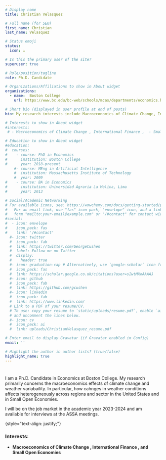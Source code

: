 ```yaml
---
# Display name
title: Christian Velasquez

# Full name (for SEO)
first_name: Christian
last_name: Velasquez

# Status emoji
status:
  icon: ☕️

# Is this the primary user of the site?
superuser: true

# Role/position/tagline
role: Ph.D. Candidate   

# Organizations/Affiliations to show in About widget
organizations:
  - name:  Boston College
    url: https://www.bc.edu/bc-web/schools/mcas/departments/economics.html

# Short bio (displayed in user profile at end of posts)
bio: My research interests include Macroeconomics of Climate Change, International finance, and Small Open Economies.

# Interests to show in About widget
#interests:
 # - Macroeconomics of Climate Change , International Finance ,  - Small Open Economies

# Education to show in About widget
#education:
#  courses:
#    - course: PhD in Economics
#      institution: Boston College
#      year: 2018-present
    #- course: MEng in Artificial Intelligence
    #  institution: Massachusetts Institute of Technology
    #  year: 2009
#    - course: BA in Economics
#      institution: Universidad Agraria La Molina, Lima
#      year: 2013

# Social/Academic Networking
# For available icons, see: https://wowchemy.com/docs/getting-started/page-builder/#icons
#   For an email link, use "fas" icon pack, "envelope" icon, and a link in the
#   form "mailto:your-email@example.com" or "/#contact" for contact widget.
#social:
#  - icon: envelope
#    icon_pack: fas
#    link: '/#contact'
  #- icon: twitter
  #  icon_pack: fab
  #  link: https://twitter.com/GeorgeCushen
  #  label: Follow me on Twitter
  #  display:
  #    header: true
  #- icon: graduation-cap # Alternatively, use `google-scholar` icon from `ai` icon pack
  #  icon_pack: fas
  #  link: https://scholar.google.co.uk/citations?user=sIwtMXoAAAAJ
  #- icon: github
  #  icon_pack: fab
  #  link: https://github.com/gcushen
  #- icon: linkedin
  #  icon_pack: fab
  #  link: https://www.linkedin.com/
  # Link to a PDF of your resume/CV.
  # To use: copy your resume to `static/uploads/resume.pdf`, enable `ai` icons in `params.yaml`,
  # and uncomment the lines below.
  #- icon: cv
  #  icon_pack: ai
  #  link: uploads/ChristianVelasquez_resume.pdf

# Enter email to display Gravatar (if Gravatar enabled in Config)
email: ''

# Highlight the author in author lists? (true/false)
highlight_name: true
---
```


#

I am a Ph.D. Candidate in Economics at Boston College. My research primarily concerns the macroeconomics effects of climate change and weather variabaility. In particular, how cahnges in weather conditions affects heterogeneously across regions and sector in the United States and in Small Open Economies.

I will be on the job market in the academic year 2023-2024 and am available for interviews at the ASSA meetings.

{style="text-align: justify;"}
### **Interests:**
  - **Macroeconomics of Climate Change , International Finance , and Small Open Economies**